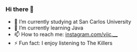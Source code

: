 ### Hi there 👋

- 🔭 I’m currently studying at San Carlos University
- 🌱 I’m currently learning Java
- 📫 How to reach me: [instagram.com/viic.__](https://www.instagram.com/viic.__/?hl=es-la)
- ⚡ Fun fact: I enjoy listening to The Killers

